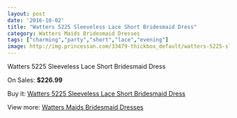 ```yaml
---
layout: post
date: '2016-10-02'
title: "Watters 5225 Sleeveless Lace Short Bridesmaid Dress"
category: Watters Maids Bridesmaid Dresses
tags: ["charming","party","short","lace","evening"]
image: http://img.princessan.com/33479-thickbox_default/watters-5225-sleeveless-lace-short-bridesmaid-dress.jpg
---
```

Watters 5225 Sleeveless Lace Short Bridesmaid Dress

On Sales: **$226.99**
<a href="https://www.princessan.com/en/15556-watters-5225-sleeveless-lace-short-bridesmaid-dress.html"><amp-img layout="responsive" width="600" height="600" src="//img.princessan.com/33479-thickbox_default/watters-5225-sleeveless-lace-short-bridesmaid-dress.jpg" alt="Watters 5225 Sleeveless Lace Short Bridesmaid Dress 0" /></a>
<a href="https://www.princessan.com/en/15556-watters-5225-sleeveless-lace-short-bridesmaid-dress.html"><amp-img layout="responsive" width="600" height="600" src="//img.princessan.com/33480-thickbox_default/watters-5225-sleeveless-lace-short-bridesmaid-dress.jpg" alt="Watters 5225 Sleeveless Lace Short Bridesmaid Dress 1" /></a>

Buy it: [Watters 5225 Sleeveless Lace Short Bridesmaid Dress](https://www.princessan.com/en/15556-watters-5225-sleeveless-lace-short-bridesmaid-dress.html "Watters 5225 Sleeveless Lace Short Bridesmaid Dress")

View more: [Watters Maids Bridesmaid Dresses](https://www.princessan.com/en/114- "Watters Maids Bridesmaid Dresses")